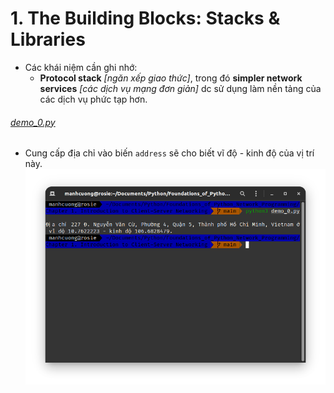 # 1. The Building Blocks: Stacks & Libraries
* Các khái niệm cần ghi nhớ:
  * **Protocol stack** _[ngăn xếp giao thức]_, trong đó **simpler network services** _[các dịch vụ mạng đơn giản]_ dc sử dụng làm nền tảng của các dịch vụ phức tạp hơn.

###### [demo_0.py](./demo_0.py)
* Cung cấp địa chỉ vào biến `address` sẽ cho biết vĩ độ - kinh độ của vị trí này.
![](../images/chap_01_0.png)